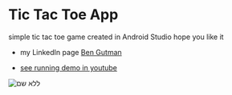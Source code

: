 # Tic Tac Toe App

simple tic tac toe game created in Android Studio 
hope you like it

* my LinkedIn page [Ben Gutman](https://www.linkedin.com/in/ben-gutman-929885200/)

* [see running demo in youtube](https://www.youtube.com/watch?v=Yevi_J4nlTg)

![ללא שם](https://user-images.githubusercontent.com/62757912/141790577-c7842c60-2422-4b62-857e-d3105b5a86e8.png)
